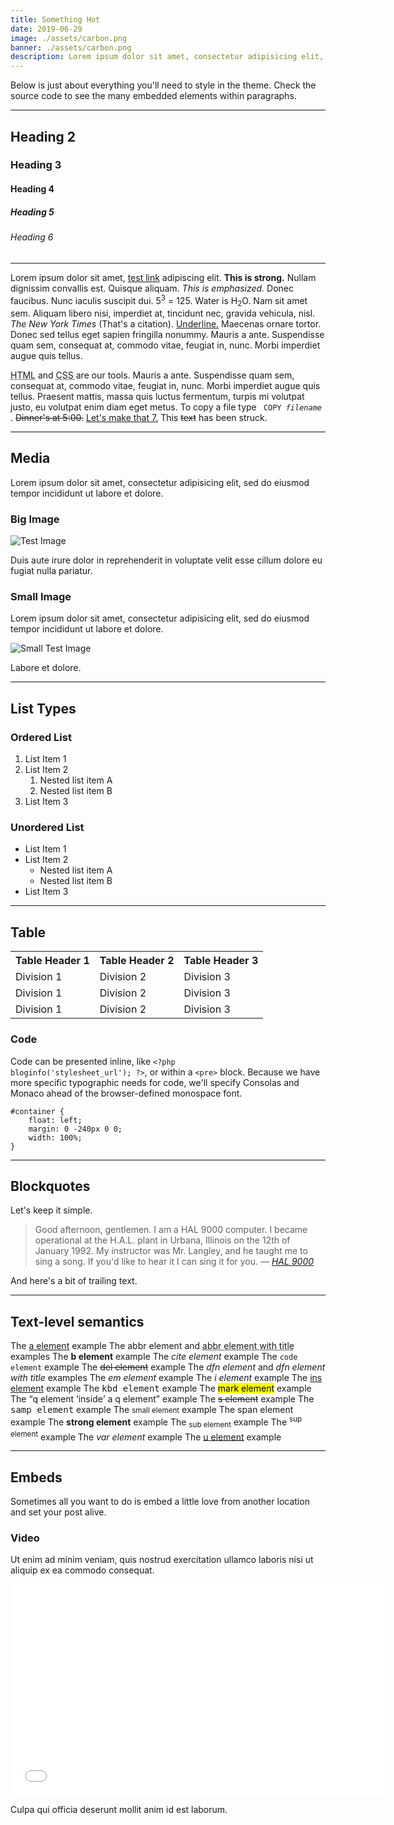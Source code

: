 ```yaml
---
title: Something Hot
date: 2019-06-29
image: ./assets/carbon.png
banner: ./assets/carbon.png
description: Lorem ipsum dolor sit amet, consectetur adipisicing elit, sed do eiusmod tempor incididunt ut labore et dolore magna aliqua.
---
```


Below is just about everything you'll need to style in the theme. Check the source code to see the many embedded elements within paragraphs.

---

## Heading 2

### Heading 3

#### Heading 4

##### Heading 5

###### Heading 6

---

Lorem ipsum dolor sit amet, <a title="test link" href="#">test link</a> adipiscing elit. <strong>This is strong.</strong> Nullam dignissim convallis est. Quisque aliquam. <em>This is emphasized.</em> Donec faucibus. Nunc iaculis suscipit dui. 5<sup>3</sup> = 125. Water is H<sub>2</sub>O. Nam sit amet sem. Aliquam libero nisi, imperdiet at, tincidunt nec, gravida vehicula, nisl. <cite>The New York Times</cite> (That's a citation). <span style="text-decoration:underline;">Underline.</span> Maecenas ornare tortor. Donec sed tellus eget sapien fringilla nonummy. Mauris a ante. Suspendisse quam sem, consequat at, commodo vitae, feugiat in, nunc. Morbi imperdiet augue quis tellus.

<abbr title="Hyper Text Markup Language">HTML</abbr> and
<abbr title="Cascading Style Sheets">
CSS
</abbr> are our tools. Mauris a ante. Suspendisse quam sem, consequat at, commodo vitae, feugiat in, nunc. Morbi imperdiet augue quis tellus. Praesent mattis, massa quis luctus fermentum, turpis mi volutpat justo, eu volutpat enim diam eget metus. To copy a file type
<code>
COPY <var>filename</var>
</code>.
<del>Dinner's at 5:00.</del>
<ins>Let's make that 7.</ins> This
<span style="text-decoration:line-through;">text</span> has been struck.

---

## Media

Lorem ipsum dolor sit amet, consectetur adipisicing elit, sed do eiusmod tempor incididunt ut labore et dolore.

### Big Image

![Test Image](https://placeimg.com/1000/400/any)

Duis aute irure dolor in reprehenderit in voluptate velit esse cillum dolore eu fugiat nulla pariatur.

### Small Image

Lorem ipsum dolor sit amet, consectetur adipisicing elit, sed do eiusmod tempor incididunt ut labore et dolore.

![Small Test Image](https://placeimg.com/400/400/any)

Labore et dolore.

---

## List Types

### Ordered List

1. List Item 1
2. List Item 2
    1. Nested list item A
    2. Nested list item B
3. List Item 3

### Unordered List

-   List Item 1
-   List Item 2
    -   Nested list item A
    -   Nested list item B
-   List Item 3

---

## Table

<table>
    <tbody>
        <tr>
            <th>Table Header 1</th>
            <th>Table Header 2</th>
            <th>Table Header 3</th>
        </tr>
        <tr>
            <td>Division 1</td>
            <td>Division 2</td>
            <td>Division 3</td>
        </tr>
        <tr class="even">
            <td>Division 1</td>
            <td>Division 2</td>
            <td>Division 3</td>
        </tr>
        <tr>
            <td>Division 1</td>
            <td>Division 2</td>
            <td>Division 3</td>
        </tr>
    </tbody>
</table>

### Code

Code can be presented inline, like <code>&lt;?php bloginfo('stylesheet_url'); ?&gt;</code>, or within a <code>&lt;pre&gt;</code> block. Because we have more specific typographic needs for code, we'll specify Consolas and Monaco ahead of the browser-defined monospace font.

    #container {
        float: left;
        margin: 0 -240px 0 0;
        width: 100%;
    }

---

## Blockquotes

Let's keep it simple.

> Good afternoon, gentlemen. I am a HAL 9000 computer. I became operational at the H.A.L. plant in Urbana, Illinois on the 12th of January 1992. My instructor was Mr. Langley, and he taught me to sing a song. If you'd like to hear it I can sing it for you. <cite>— [HAL 9000](https://en.wikipedia.org/wiki/HAL_9000)</cite>

And here's a bit of trailing text.

---

## Text-level semantics

The <a href="#">a element</a> example
The <abbr>abbr element</abbr> and <abbr title="Title text">abbr element with title</abbr> examples
The <b>b element</b> example
The <cite>cite element</cite> example
The <code>code element</code> example
The <del>del element</del> example
The <dfn>dfn element</dfn> and <dfn title="Title text">dfn element with title</dfn> examples
The <em>em element</em> example
The <i>i element</i> example
The <ins>ins element</ins> example
The <kbd>kbd element</kbd> example
The <mark>mark element</mark> example
The <q>q element <q>inside</q> a q element</q> example
The <s>s element</s> example
The <samp>samp element</samp> example
The <small>small element</small> example
The <span>span element</span> example
The <strong>strong element</strong> example
The <sub>sub element</sub> example
The <sup>sup element</sup> example
The <var>var element</var> example
The <u>u element</u> example

---

## Embeds

Sometimes all you want to do is embed a little love from another location and set your post alive.

### Video

Ut enim ad minim veniam, quis nostrud exercitation ullamco laboris nisi ut aliquip ex ea commodo consequat.

<iframe
    src="//player.vimeo.com/video/103224792?title=0&amp;byline=0&amp;portrait=0"
    width="600"
    height="338"
    frameborder="0"
    webkitallowfullscreen
    mozallowfullscreen
    allowfullscreen
></iframe>

Culpa qui officia deserunt mollit anim id est laborum.
